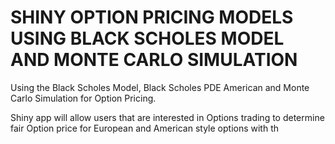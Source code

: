 # SHINY OPTION PRICING MODELS USING BLACK SCHOLES MODEL AND MONTE CARLO SIMULATION

Using the Black Scholes Model, Black Scholes PDE American and Monte Carlo Simulation for Option Pricing. 

Shiny app will allow users that are interested in Options trading to determine fair Option price for European and American style options with th
